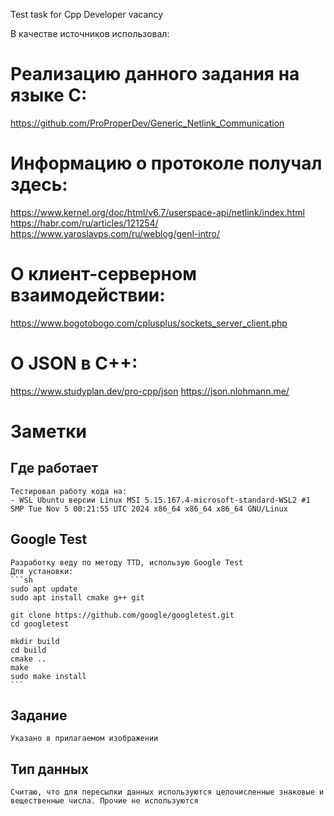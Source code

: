 Test task for Cpp Developer vacancy 

В качестве источников использовал:

# Реализацию данного задания на языке С:
https://github.com/ProProperDev/Generic_Netlink_Communication

# Информацию о протоколе получал здесь:
https://www.kernel.org/doc/html/v6.7/userspace-api/netlink/index.html
https://habr.com/ru/articles/121254/
https://www.yaroslavps.com/ru/weblog/genl-intro/

# О клиент-серверном взаимодействии:
https://www.bogotobogo.com/cplusplus/sockets_server_client.php

# О JSON в C++:
https://www.studyplan.dev/pro-cpp/json
https://json.nlohmann.me/

# Заметки

## Где работает
    Тестировал работу кода на:
    - WSL Ubuntu версии Linux MSI 5.15.167.4-microsoft-standard-WSL2 #1 SMP Tue Nov 5 00:21:55 UTC 2024 x86_64 x86_64 x86_64 GNU/Linux


## Google Test
    Разработку веду по методу TTD, использую Google Test
    Для установки:
    ```sh
    sudo apt update
    sudo apt install cmake g++ git

    git clone https://github.com/google/googletest.git
    cd googletest

    mkdir build
    cd build
    cmake ..
    make
    sudo make install
    ```

## Задание
    Указано в прилагаемом изображении
     
## Тип данных
    Считаю, что для пересылки данных используются целочисленные знаковые и вещественные числа. Прочие не используются

## 
